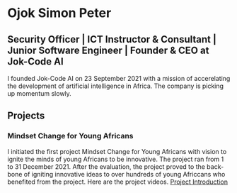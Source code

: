 # Ojok Simon Peter
## Security Officer | ICT Instructor & Consultant | Junior Software Engineer | Founder & CEO at Jok-Code AI

I founded Jok-Code AI on 23 September 2021 with a mission of accerelating the development of artificial intelligence in Africa. The company is picking up momentum slowly.

## Projects
### Mindset Change for Young Africans
I initiated the first project Mindset Change for Young Africans with vision to ignite the minds of young Africans to be innovative. The project ran from 1 to 31 December 2021. After the evaluation, the project proved to the back-bone of igniting innovative ideas to over hundreds of young Africcans who benefited from the project. Here are the project videos.
[Project Introduction](https://youtu.be/DKxWGMIbOCY?list=PLJVUP94CJbF2TZFixEzL3AmDdXomLPMmO)


<!---
Jokmonsimon/Jokmonsimon is a ✨ special ✨ repository because its `README.md` (this file) appears on your GitHub profile.
You can click the Preview link to take a look at your changes.
--->
